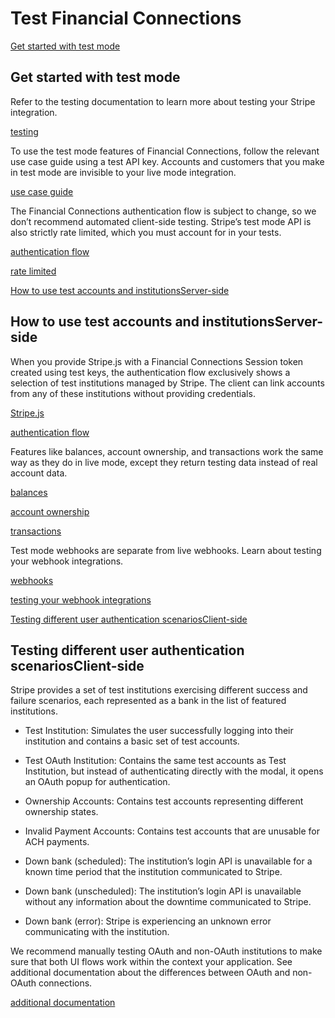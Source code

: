 # Test Financial Connections

[Get started with test mode](#get-started)

## Get started with test mode

Refer to the testing documentation to learn more about testing your Stripe integration.

[testing](/testing)

To use the test mode features of Financial Connections, follow the relevant use case guide using a test API key. Accounts and customers that you make in test mode are invisible to your live mode integration.

[use case guide](/financial-connections/use-cases)

The Financial Connections authentication flow is subject to change, so we don’t recommend automated client-side testing. Stripe’s test mode API is also strictly rate limited, which you must account for in your tests.

[authentication flow](/financial-connections/fundamentals#authentication-flow)

[rate limited](/testing#rate-limits)

[How to use test accounts and institutionsServer-side](#web-how-to-use-test-accounts)

## How to use test accounts and institutionsServer-side

When you provide Stripe.js with a Financial Connections Session token created using test keys, the authentication flow exclusively shows a selection of test institutions managed by Stripe. The client can link accounts from any of these institutions without providing credentials.

[Stripe.js](/js)

[authentication flow](/financial-connections/fundamentals#authentication-flow)

Features like balances, account ownership, and transactions work the same way as they do in live mode, except they return testing data instead of real account data.

[balances](/financial-connections/balances)

[account ownership](/financial-connections/ownership)

[transactions](/financial-connections/transactions)

Test mode webhooks are separate from live webhooks. Learn about testing your webhook integrations.

[webhooks](/webhooks)

[testing your webhook integrations](/webhooks#test-webhook)

[Testing different user authentication scenariosClient-side](#web-test-institutions)

## Testing different user authentication scenariosClient-side

Stripe provides a set of test institutions exercising different success and failure scenarios, each represented as a bank in the list of featured institutions.

- Test Institution: Simulates the user successfully logging into their institution and contains a basic set of test accounts.

- Test OAuth Institution: Contains the same test accounts as Test Institution, but instead of authenticating directly with the modal, it opens an OAuth popup for authentication.

- Ownership Accounts: Contains test accounts representing different ownership states.

- Invalid Payment Accounts: Contains test accounts that are unusable for ACH payments.

- Down bank (scheduled): The institution’s login API is unavailable for a known time period that the institution communicated to Stripe.

- Down bank (unscheduled): The institution’s login API is unavailable without any information about the downtime communicated to Stripe.

- Down bank (error): Stripe is experiencing an unknown error communicating with the institution.

We recommend manually testing OAuth and non-OAuth institutions to make sure that both UI flows work within the context your application. See additional documentation about the differences between OAuth and non-OAuth connections.

[additional documentation](/financial-connections/fundamentals#how-stripe-links-financial-accounts)
